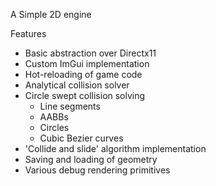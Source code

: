 A Simple 2D engine

Features <br />
* Basic abstraction over Directx11 <br />
* Custom ImGui implementation <br />
* Hot-reloading of game code <br />
* Analytical collision solver <br />
* Circle swept collision solving <br />
  * Line segments <br />
  * AABBs <br />
  * Circles <br />
  * Cubic Bezier curves <br />
* 'Collide and slide' algorithm implementation <br />
* Saving and loading of geometry
* Various debug rendering primitives
